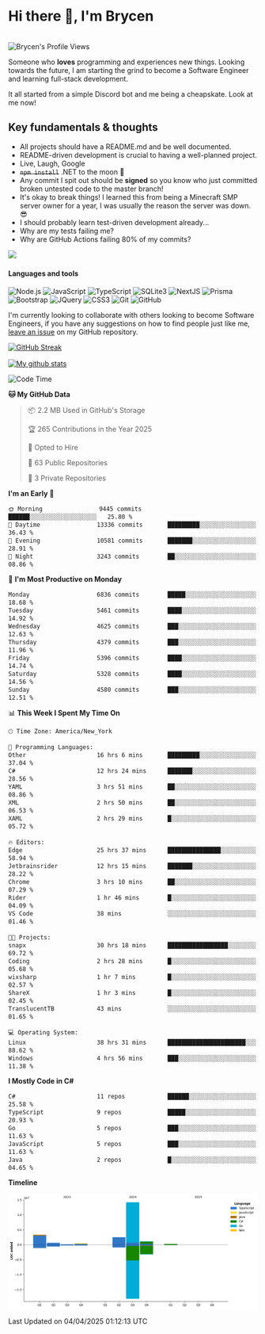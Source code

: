 # Hi there 👋, I'm Brycen

<br>
<img src="https://komarev.com/ghpvc/?username=BrycensRanch" alt="Brycen's Profile Views" />

Someone who **loves** programming and experiences new things. Looking towards the future, I am starting the grind to become a Software Engineer and learning full-stack development.

It all started from a simple Discord bot and me being a cheapskate. Look at me now!

## Key fundamentals & thoughts

- All projects should have a README.md and be well documented.
- README-driven development is crucial to having a well-planned project.
- Live, Laugh, Google
- ~~`npm install`~~ .NET to the moon 🚀
- Any commit I spit out should be **signed** so you know who just committed broken untested code to the master branch!
- It's okay to break things! I learned this from being a Minecraft SMP server owner for a year, I was usually the reason the server was down. 😎
- I should probably learn test-driven development already...
- Why are my tests failing me?
- Why are GitHub Actions failing 80% of my commits? 

<img src="https://res.cloudinary.com/practicaldev/image/fetch/s--OoBLh7-Q--/c_limit%2Cf_auto%2Cfl_progressive%2Cq_auto%2Cw_880/https://cdn-images-1.medium.com/max/1614/1%2A8BlqJ8lNVZzuRjAg1mZ50w.png" height="400"/>

<h4>Languages and tools</h4>
<p>
  <img src="https://img.shields.io/badge/node.js%20-%2343853D.svg?&style=for-the-badge&logo=node.js&logoColor=white" alt="Node.js" />
  <img src="https://img.shields.io/badge/javascript%20-%23323330.svg?&style=for-the-badge&logo=javascript&logoColor=%23F7DF1E" alt="JavaScript" />
  <img src="https://img.shields.io/badge/typescript%20-%23323330.svg?&style=for-the-badge&logo=typescript&logoColor=#3467eb" alt="TypeScript" />
  <img src="https://img.shields.io/badge/sqlite3%20-%23323330.svg?&style=for-the-badge&logo=sqlite&logoColor=#3467eb" alt="SQLite3" />
  <img src="https://img.shields.io/badge/Next.JS%20-%23323330.svg?&style=for-the-badge&logo=next.js&logoColor=#3467eb" alt="NextJS" />
  <img src="https://img.shields.io/badge/Prisma%20-%23323330.svg?&style=for-the-badge&logo=prisma&logoColor=#3467eb" alt="Prisma" />
  <img src="https://img.shields.io/badge/bootstrap%20-%23323330.svg?&style=for-the-badge&logo=bootstrap" alt="Bootstrap" />
  <img src="https://img.shields.io/badge/jquery%20-%23323330.svg?&style=for-the-badge&logo=jquery" alt="JQuery" />
  <img src="https://img.shields.io/badge/css3%20-%23323330.svg?&style=for-the-badge&logo=css3" alt="CSS3" />
  <img src="https://img.shields.io/badge/git%20-%23323330.svg?&style=for-the-badge&logo=git" alt="Git" />
  <img src="https://img.shields.io/badge/github%20-%23323330.svg?&style=for-the-badge&logo=github" alt="GitHub" />
</p>

 I'm currently looking to collaborate with others looking to become Software Engineers, if you have any suggestions on how to find people just like me, [leave an issue](https://github.com/BrycensRanch/BrycensRanch/issues/new) on my GitHub repository.
 
 <p><a href="https://git.io/streak-stats"><img src=https://github-readme-streak-stats-eight.vercel.app?refreshcache12&user=BrycensRanch&amp;theme=dark&amp;hide_border=true&fire=EB5454&amp;ring=0CEB19" alt="GitHub Streak"></a></p>

<a href="https://github.com/anuraghazra/github-readme-stats">
  <img align="center" src="https://github-readme-stats.anuraghazra1.vercel.app/api?username=BrycensRanch&show_icons=true&line_height=27&include_all_commits=true" alt="My github stats" />
</a>

<!--START_SECTION:waka-->
![Code Time](http://img.shields.io/badge/Code%20Time-1%2C855%20hrs%2033%20mins-blue)

**🐱 My GitHub Data** 

> 📦 2.2 MB Used in GitHub's Storage 
 > 
> 🏆 265 Contributions in the Year 2025
 > 
> 💼 Opted to Hire
 > 
> 📜 63 Public Repositories 
 > 
> 🔑 3 Private Repositories 
 > 
**I'm an Early 🐤** 

```text
🌞 Morning                9445 commits        ██████░░░░░░░░░░░░░░░░░░░   25.80 % 
🌆 Daytime                13336 commits       █████████░░░░░░░░░░░░░░░░   36.43 % 
🌃 Evening                10581 commits       ███████░░░░░░░░░░░░░░░░░░   28.91 % 
🌙 Night                  3243 commits        ██░░░░░░░░░░░░░░░░░░░░░░░   08.86 % 
```
📅 **I'm Most Productive on Monday** 

```text
Monday                   6836 commits        █████░░░░░░░░░░░░░░░░░░░░   18.68 % 
Tuesday                  5461 commits        ████░░░░░░░░░░░░░░░░░░░░░   14.92 % 
Wednesday                4625 commits        ███░░░░░░░░░░░░░░░░░░░░░░   12.63 % 
Thursday                 4379 commits        ███░░░░░░░░░░░░░░░░░░░░░░   11.96 % 
Friday                   5396 commits        ████░░░░░░░░░░░░░░░░░░░░░   14.74 % 
Saturday                 5328 commits        ████░░░░░░░░░░░░░░░░░░░░░   14.56 % 
Sunday                   4580 commits        ███░░░░░░░░░░░░░░░░░░░░░░   12.51 % 
```


📊 **This Week I Spent My Time On** 

```text
🕑︎ Time Zone: America/New_York

💬 Programming Languages: 
Other                    16 hrs 6 mins       █████████░░░░░░░░░░░░░░░░   37.04 % 
C#                       12 hrs 24 mins      ███████░░░░░░░░░░░░░░░░░░   28.56 % 
YAML                     3 hrs 51 mins       ██░░░░░░░░░░░░░░░░░░░░░░░   08.86 % 
XML                      2 hrs 50 mins       ██░░░░░░░░░░░░░░░░░░░░░░░   06.53 % 
XAML                     2 hrs 29 mins       █░░░░░░░░░░░░░░░░░░░░░░░░   05.72 % 

🔥 Editors: 
Edge                     25 hrs 37 mins      ███████████████░░░░░░░░░░   58.94 % 
Jetbrainsrider           12 hrs 15 mins      ███████░░░░░░░░░░░░░░░░░░   28.22 % 
Chrome                   3 hrs 10 mins       ██░░░░░░░░░░░░░░░░░░░░░░░   07.29 % 
Rider                    1 hr 46 mins        █░░░░░░░░░░░░░░░░░░░░░░░░   04.09 % 
VS Code                  38 mins             ░░░░░░░░░░░░░░░░░░░░░░░░░   01.46 % 

🐱‍💻 Projects: 
snapx                    30 hrs 18 mins      █████████████████░░░░░░░░   69.72 % 
Coding                   2 hrs 28 mins       █░░░░░░░░░░░░░░░░░░░░░░░░   05.68 % 
wixsharp                 1 hr 7 mins         █░░░░░░░░░░░░░░░░░░░░░░░░   02.57 % 
ShareX                   1 hr 3 mins         █░░░░░░░░░░░░░░░░░░░░░░░░   02.45 % 
TranslucentTB            43 mins             ░░░░░░░░░░░░░░░░░░░░░░░░░   01.65 % 

💻 Operating System: 
Linux                    38 hrs 31 mins      ██████████████████████░░░   88.62 % 
Windows                  4 hrs 56 mins       ███░░░░░░░░░░░░░░░░░░░░░░   11.38 % 
```

**I Mostly Code in C#** 

```text
C#                       11 repos            ██████░░░░░░░░░░░░░░░░░░░   25.58 % 
TypeScript               9 repos             █████░░░░░░░░░░░░░░░░░░░░   20.93 % 
Go                       5 repos             ███░░░░░░░░░░░░░░░░░░░░░░   11.63 % 
JavaScript               5 repos             ███░░░░░░░░░░░░░░░░░░░░░░   11.63 % 
Java                     2 repos             █░░░░░░░░░░░░░░░░░░░░░░░░   04.65 % 
```



**Timeline**

![Lines of Code chart](https://raw.githubusercontent.com/BrycensRanch/BrycensRanch/main/assets/bar_graph.png)


 Last Updated on 04/04/2025 01:12:13 UTC
<!--END_SECTION:waka-->

<!--
**BrycensRanch/BrycensRanch** is a ✨ _special_ ✨ repository because its `README.md` (this file) appears on your GitHub profile.

Here are some ideas to get you started:

- 🔭 I’m currently working on ...
- 🌱 I’m currently learning ...
- 👯 I’m looking to collaborate on ...
- 🤔 I’m looking for help with ...
- 💬 Ask me about ...
- 📫 How to reach me: ...
- 😄 Pronouns: ...
- ⚡ Fun fact: ...
-->
